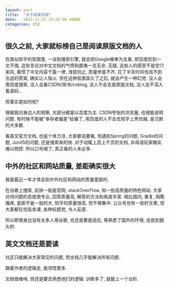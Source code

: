 ```yaml
---
layout: post
title:  "关于阅读文档"
date:   2021-11-27 23:25:38 +0800
categories: 日记
---
```


## 很久之前, 大家就标榜自己是阅读原版文档的人

在类似知乎的氛围里, 一谈到搜索引擎, 就会把Google被奉为圭臬, 把百度贬到一文不值, 这些言论对中文文档的气愤和鄙夷一览无余. 无疑, 这些人的感受不是空穴来风, 看惯了中文内容千篇一律, 浅尝则止, 质量参差不齐, 花了半天时间也找不到合适的答案, 确实让人恼火. 但在这种氛围呆久了之后, 就会产生一种幻觉: 没人会用百度搜索, 没人会看CSDN/简书/cnblog, 没人不会去查原版文档, 没人会不深入看源码...

但事实是如何呢?

根据我对身边人的观察, 大部分都是以百度为主. CSDN夸张的浏览量, 也很能说明问题. 有时候不能被“幸存者偏差”给骗了, 用百度的人不会去知乎上秀优越, 是沉默的大多数.

看英文官方文档, 也是个体力活. 大家都说要看, 但遇到Spring的问题, Gradle的问题, Junit5的问题, 还是搜索来的快. 对于动辄上百上千页的文档, 非母语玩家确实难以把控. 所以口号喊了, 真正看的人未必多.

## 中外的社区和网站质量, 差距确实很大

我是最近一年才体会到中外社区和网站的质量差距的.

在谷歌上搜索, 前排一般是官网, stackOverFlow, 和一些高质量的特色网站. 大家对待问题的态度很专业, 回答质量高, 解答的方法和角度丰富. 相比国内, 重复, 隔靴搔痒, 差距不是一般的大. 知乎的质量很高, 但不够集中. 公众号也有一些好文章, 但大家都在恰饭卖课, 各种标题党, 令人反感.

所以即使身边没有太多人用谷歌, 也还是要是适应, 等熟悉了国外的环境, 会尝到甜头的.

## 英文文档还是要读

社区只能解决大家常见的问题, 而文档几乎能解决所有问题.

跟着作者的逻辑走, 能领悟更多.

文档很难啃, 但还是要去熟悉他们的逻辑. 训练多了, 就能上一个台阶.
